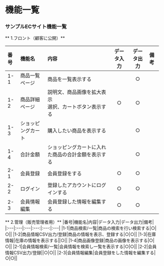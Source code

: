 # 機能一覧 
### サンプルECサイト機能一覧 
** 1.フロント（顧客に公開）** 
 
 
|番号|機能名|内容|データ入力|データ出力|備考| 
|:---|:---|:---|:---:|:---:|:---| 
|1-1|商品一覧ページ|商品を一覧表示する||○|| 
|1-2|商品詳細ページ|説明文、商品画像を拡大表示<br>選択、カートボタン表示する|○|○|| 
|1-3|ショッピングカート|購入したい商品を表示する||○|| 
|1-4|合計金額|ショッピングカートに入れた商品の合計金額を表示する||○|| 
|2-1|会員登録|会員登録をする|○|○|| 
|2-2|ログイン|登録したアカウントにログインする|○|○|| 
|2-3|会員情報編集|会員登録した情報を編集する|○|○|| 
 
 
** 2.管理（販売管理者用）** 
|番号|機能名|内容|データ入力|データ出力|備考| 
|:---|:---|:---|:---:|:---:|:---| 
|1-1|商品検索/一覧|商品の検索を行い検索する|○|○|| 
|1-2|商品情報CSV出力/登録|商品の情報を表示、登録する|○|○|| 
|1-3|在庫情報|在庫の情報を表示する||○|| 
|1-4|商品画像登録|商品の画像を表示する|○|○|| 
|2-1|会員情報検索/一覧|会員情報を検索し一覧を表示する|○|○|| 
|2-2|会員情報CSV出力/登録||○|○|| 
|2-3|会員情報編集|会員登録をした情報を編集する|○|○|| 
